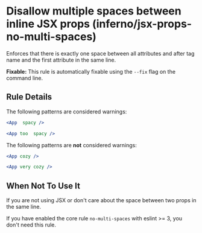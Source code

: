# Disallow multiple spaces between inline JSX props (inferno/jsx-props-no-multi-spaces)

Enforces that there is exactly one space between all attributes and after tag name and the first attribute in the same line.

**Fixable:** This rule is automatically fixable using the `--fix` flag on the command line.

## Rule Details

The following patterns are considered warnings:

```jsx
<App  spacy />
```

```jsx
<App too  spacy />
```

The following patterns are **not** considered warnings:

```jsx
<App cozy />
```

```jsx
<App very cozy />
```

## When Not To Use It

If you are not using JSX or don't care about the space between two props in the same line.

If you have enabled the core rule `no-multi-spaces` with eslint >= 3, you don't need this rule.
